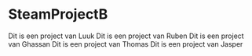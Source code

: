 # SteamProjectB

Dit is een project van Luuk
Dit is een project van Ruben
Dit is een project van Ghassan
Dit is een project van  Thomas
Dit is een project van Jasper